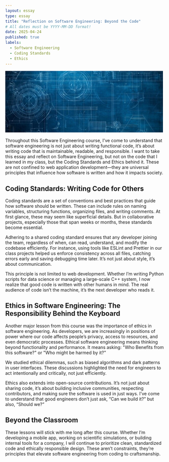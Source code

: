 ```yaml
---
layout: essay
type: essay
title: "Reflection on Software Engineering: Beyond the Code"
# All dates must be YYYY-MM-DD format!
date: 2025-04-24
published: true
labels:
  - Software Engineering
  - Coding Standards
  - Ethics 
---
```


<img width="500px" class="rounded float-start pe-4" src="../img/abstract-technological-blueprint-design-with-blue-background-intricate-patterns_843131-25841.jpg">

Throughout this Software Engineering course, I’ve come to understand that software engineering is not just about writing functional code, it’s about writing code that is maintainable, readable, and responsible. I want to take this essay and reflect on Software Engineering, but not on the code that I learned in my class, but the Coding Standards and Ethics behind it. These are not confined to web application development—they are universal principles that influence how software is written and how it impacts society.

## Coding Standards: Writing Code for Others

Coding standards are a set of conventions and best practices that guide how software should be written. These can include rules on naming variables, structuring functions, organizing files, and writing comments. At first glance, these may seem like superficial details. But in collaborative projects, especially those that span weeks or months, these standards become essential.

Adhering to a shared coding standard ensures that any developer joining the team, regardless of when, can read, understand, and modify the codebase efficiently. For instance, using tools like ESLint and Prettier in our class projects helped us enforce consistency across all files, catching errors early and saving debugging time later. It’s not just about style, it’s about communication.

This principle is not limited to web development. Whether I’m writing Python scripts for data science or managing a large-scale C++ system, I now realize that good code is written with other humans in mind. The real audience of code isn’t the machine, it’s the next developer who reads it.


## Ethics in Software Engineering: The Responsibility Behind the Keyboard

Another major lesson from this course was the importance of ethics in software engineering. As developers, we are increasingly in positions of power where our code affects people’s privacy, access to resources, and even democratic processes. Ethical software engineering means thinking beyond functionality and performance. It means asking: "Who Benefits from this software?" or "Who might be harmed by it?"

We studied ethical dilemmas, such as biased algorithms and dark patterns in user interfaces. These discussions highlighted the need for engineers to act intentionally and critically, not just efficiently.

Ethics also extends into open-source contributions. It’s not just about sharing code, it’s about building inclusive communities, respecting contributors, and making sure the software is used in just ways. I’ve come to understand that good engineers don’t just ask, “Can we build it?” but also, “Should we?”

## Beyond the Classroom

These lessons will stick with me long after this course. Whether I’m developing a mobile app, working on scientific simulations, or building internal tools for a company, I will continue to prioritize clean, standardized code and ethically responsible design. These aren’t constraints, they’re principles that elevate software engineering from coding to craftsmanship.